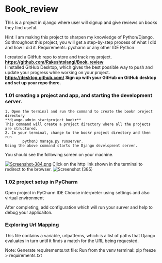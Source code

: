 
# Book_review #
This is a project in django where user will signup and give reviews on books they find useful.


Hint: I am making this project to sharpen my knowledge of Python/Django. So throughout this project, you will get a step-by-step process of what I did and how I did it.
Requirements:
pycharm or any other IDE 
Python 

I created a GitHub repo to store and track my project. **https://github.com/Rakeshtolangi/Book_review**   
I installed GitHub Desktop, which gives the best possible way to push and update your progress while working on your project. **https://desktop.github.com/**
**Sign up with your GitHub on GitHub desktop and set up your repo there.**

### 1.01 creating a project and app, and starting the development server. ###
    1. Open the terminal and run the command to create the bookr project directory
    **django-admin startproject bookr**
    This command will create a project directory where all the projects are structured.
    2. In your terminal, change to the bookr project directory and then run
            python3 manage.py runserver.
    Using the above command starts the Django development server.
You should see the following screen on your machine.


[![Screenshot-384.png](https://i.postimg.cc/y6RMqgbx/Screenshot-384.png)](https://postimg.cc/LhHCLXRF)
Click on the http link shown in the terminal to redirect to the browser.
![Screenshot (385)](https://github.com/Rakeshtolangi/Book_review/assets/37937939/bea9db27-e72b-4b7b-a0d9-a422603cfa10)


### 1.02 project setup in PyCharm ###

Open project in PyCharm IDE
Choose interpreter using settings and also virtual environment
 
After completing, add configuration which will run your surver and help to debug your applicaiton.

### Exploring Url Mapping 
This file contains a variable, urlpatterns, which is a list of paths that Django evaluates in turn
until it finds a match for the URL being requested.






Note: Generate requirements.txt file: Run from the venv terminal:  pip freeze > requirements.txt
